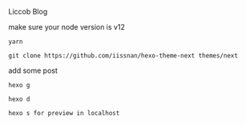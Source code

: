 
Liccob Blog


make sure your node version is v12

```
yarn 

git clone https://github.com/iissnan/hexo-theme-next themes/next

```

add some post


```
hexo g

hexo d

hexo s for preview in localhost

```